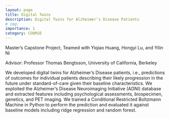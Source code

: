 ```yaml
---
layout: page
title: Digital Twins
description: Digital Twins for Alzheimer’s Disease Patients
# img:
importance: 1
category: COURSE
---
```


Master’s Capstone Project, Teamed with Yiqiao Huang, Hongyi Lu, and Yilin Ni

Advisor: Professor Thomas Bengtsson, University of California, Berkeley

We developed digital twins for Alzheimer’s Disease patients, i.e., predictions of outcomes for individual patients describing their likely progression in the future under standard-of-care given their baseline characteristics. We exploited the Alzheimer’s Disease Neuroimaging Initiative (ADNI) database and extracted features including psychological assessments, biospecimen, genetics, and PET imaging. We trained a Conditional Restricted Boltzmann Machine in Python to perform the prediction and evaluated it against baseline models including ridge regression and random forest.